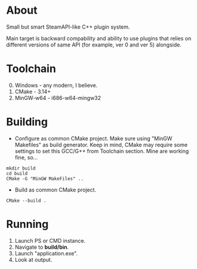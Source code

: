 # About
Small but smart SteamAPI-like C++ plugin system.

Main target is backward compability and ability to use plugins that relies on different versions of same API 
(for example, ver 0 and ver 5) alongside.  


# Toolchain
0. Windows - any modern, I believe.
1. CMake - 3.14+
2. MinGW-w64 - i686-w64-mingw32


# Building
* Configure as common CMake project. Make sure using "MinGW Makefiles" as build generator. Keep in mind, 
CMake may require some settings to set this GCC/G++ from Toolchain section. Mine are working fine, so...
```
mkdir build
cd build
CMake -G "MinGW MakeFiles" ..
```
* Build as common CMake project.
```
CMake --build .
```


# Running
1. Launch PS or CMD instance.
2. Navigate to **build/bin**.
3. Launch "application.exe".
4. Look at output. 
